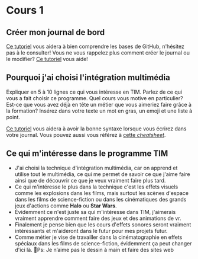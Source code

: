 # Cours 1
## Créer mon journal de bord
[Ce tutoriel](https://guides.github.com/activities/hello-world/) vous aidera à bien comprendre les bases de GitHub, n'hésitez pas à le consulter!
Vous ne vous rappelez plus comment créer le journal ou le modifier? [Ce tutoriel](https://youtu.be/lX3bpuLK_Sg) vous aide! 

## Pourquoi j'ai choisi l'intégration multimédia
Expliquer en 5 à 10 lignes ce qui vous intéresse en TIM. Parlez de ce qui vous a fait choisir ce programme. Quel cours vous motive en particulier? Est-ce que vous avez déjà en tête un métier que vous aimeriez faire grâce à la formation? Insérez dans votre texte un mot en gras, un emoji et une liste à point. 

[Ce tutoriel](https://guides.github.com/features/mastering-markdown/) vous aidera à avoir la bonne syntaxe lorsque vous écrirez dans votre journal. Vous pouvez aussi vous référez à [cette *cheatsheet*](https://github.com/tchapi/markdown-cheatsheet/blob/master/README.md). 

## Ce qui m'intéresse dans le programme TIM

* J'ai choisi la technique d'intégration multimédia, car on apprend et utilise tout le multimédia, ce qui me permet de savoir ce que j'aime faire ainsi que de découvrir ce que je veux vraiment faire plus tard.
* Ce qui m'intéresse le plus dans la technique c'est les effets visuels comme les explosions dans les films, mais surtout les scènes d'espace dans les films de science-fiction ou dans les cinématiques des grands jeux d'actions comme **Halo** ou **Star Wars**.
* Évidemment ce n'est juste sa qui m'intéresse dans TIM, j'aimerais vraiment apprendre comment faire des jeux et des animations de vr.
* Finalement je pense bien que les cours d'effets sonores seront vraiment intéressants et m'aideront dans le futur pour mes projets futur.
* Comme métier je vise de travailler dans la cinématographie en effets spéciaux dans les films de science-fiction, évidemment ça peut changer d'ici là.
🦨Ps: Je n’aime pas le dessin à main et faire des sites web

